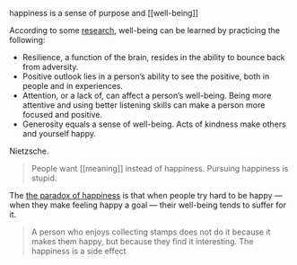 happiness is a sense of purpose and [[well-being]]

According to some [research](http://www.huffingtonpost.com/richard-j-davidson/well-being-skill-learned_b_7102636.html), well-being can be learned by practicing the following:
- Resilience, a function of the brain, resides in the ability to bounce back from adversity.
- Positive outlook lies in a person’s ability to see the positive, both in people and in experiences.
- Attention, or a lack of, can affect a person’s well-being. Being more attentive and using better listening skills can make a person more focused and positive.
- Generosity equals a sense of well-being. Acts of kindness make others and yourself happy.

Nietzsche. 
> People want [[meaning]] instead of happiness. Pursuing happiness is stupid.

The [the paradox of happiness](https://en.wikipedia.org/wiki/Paradox_of_hedonism) is that when people try hard to be happy — when they make feeling happy a goal — their well-being tends to suffer for it.
> A person who enjoys collecting stamps does not do it because it makes them happy, but because they find it interesting. The happiness is a side effect

